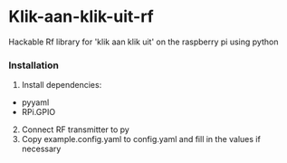 # Klik-aan-klik-uit-rf
Hackable Rf library for 'klik aan klik uit' on the raspberry pi using python


### Installation
1. Install dependencies:
- pyyaml
- RPi.GPIO

2. Connect RF transmitter to py
3. Copy example.config.yaml to config.yaml and fill in the values if necessary
